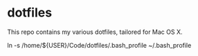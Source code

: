 dotfiles
========

This repo contains my various dotfiles, tailored for Mac OS X.

ln -s /home/${USER}/Code/dotfiles/.bash_profile ~/.bash_profile